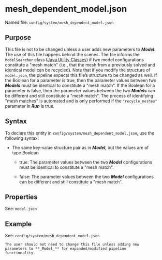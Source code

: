 # mesh_dependent_model.json

Named file: `config/system/mesh_dependent_model.json`

## Purpose

This file is not to be changed unless a user adds new
parameters to **_Model_**. The use of this file happens behind the
scenes. The file informs the `ModelSearcher` class ([Java Utility Classes](../../Code_Hierarchy/Java.md#java-utility-classes)) if two model
configurations constitute a "mesh match" (i.e., that the mesh from a
previously solved and identical model can be recycled). Note that if
you modify the structure of `model.json`, the pipeline expects this
file’s structure to be changed as well. If the Boolean for a
parameter is true, then the parameter values between two
**_Models_** must be identical to constitute a "mesh match". If the Boolean for a parameter is
false, then the parameter values between the two **_Models_** can be
different and still constitute a "mesh match". The process of
identifying "mesh matches" is automated and is only performed if the
`"recycle_meshes"` parameter in **_Run_** is true.

## Syntax

To declare this entity in
`config/system/mesh_dependent_model.json`, use the following syntax:

<!-- end list -->

- The same key-value structure pair as in **_Model_**, but the values
  are of type Boolean

  - true: The parameter values between the two **_Model_**
    configurations must be identical to constitute a "mesh match".

  - false: The parameter values between the two **_Model_**
    configurations can be different and still constitute a "mesh match".

<!-- end list -->

## Properties

See: `model.json`

## Example

See: `config/system/mesh_dependent_model.json`

```{note}
The user should not need to change this file unless adding new
parameters to **_Model_** for expanded/modified pipeline
functionality.
```

